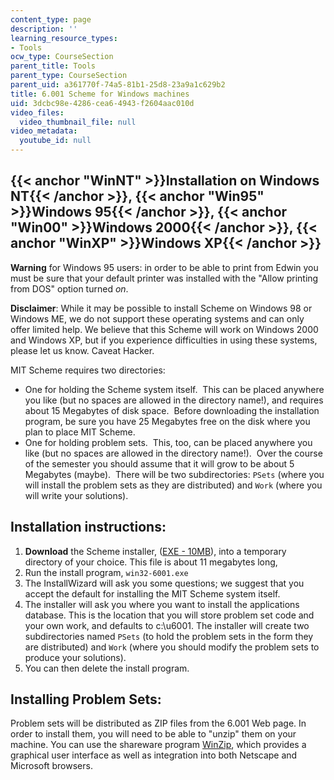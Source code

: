 ```yaml
---
content_type: page
description: ''
learning_resource_types:
- Tools
ocw_type: CourseSection
parent_title: Tools
parent_type: CourseSection
parent_uid: a361770f-74a5-81b1-25d8-23a9a1c629b2
title: 6.001 Scheme for Windows machines
uid: 3dcbc98e-4286-cea6-4943-f2604aac010d
video_files:
  video_thumbnail_file: null
video_metadata:
  youtube_id: null
---
```


{{< anchor "WinNT" >}}Installation on Windows NT{{< /anchor >}}, {{< anchor "Win95" >}}Windows 95{{< /anchor >}}, {{< anchor "Win00" >}}Windows 2000{{< /anchor >}}, {{< anchor "WinXP" >}}Windows XP{{< /anchor >}}
--------------------------------------------------------------------------------------------------------------------------------------------------------------------------------------------------------------------

**Warning** for Windows 95 users: in order to be able to print from Edwin you must be sure that your default printer was installed with the "Allow printing from DOS" option turned _on_.

**Disclaimer**: While it may be possible to install Scheme on Windows 98 or Windows ME, we do not support these operating systems and can only offer limited help. We believe that this Scheme will work on Windows 2000 and Windows XP, but if you experience difficulties in using these systems, please let us know. Caveat Hacker.

MIT Scheme requires two directories:

*   One for holding the Scheme system itself.  This can be placed anywhere you like (but no spaces are allowed in the directory name!), and requires about 15 Megabytes of disk space.  Before downloading the installation program, be sure you have 25 Megabytes free on the disk where you plan to place MIT Scheme.
*   One for holding problem sets.  This, too, can be placed anywhere you like (but no spaces are allowed in the directory name!).  Over the course of the semester you should assume that it will grow to be about 5 Megabytes (maybe).  There will be two subdirectories: `PSets` (where you will install the problem sets as they are distributed) and `Work` (where you will write your solutions).

Installation instructions:
--------------------------

1.  **Download** the Scheme installer, ([EXE - 10MB](/ans7870/6/6.090/iap05/tools/win32-6001.exe)), into a temporary directory of your choice. This file is about 11 megabytes long,
2.  Run the install program, `win32-6001.exe`
3.  The InstallWizard will ask you some questions; we suggest that you accept the default for installing the MIT Scheme system itself.
4.  The installer will ask you where you want to install the applications database. This is the location that you will store problem set code and your own work, and defaults to c:\\u6001. The installer will create two subdirectories named `PSets` (to hold the problem sets in the form they are distributed) and `Work` (where you should modify the problem sets to produce your solutions).
5.  You can then delete the install program.

Installing Problem Sets:
------------------------

Problem sets will be distributed as ZIP files from the 6.001 Web page. In order to install them, you will need to be able to "unzip" them on your machine. You can use the shareware program [WinZip](http://www.winzip.com/), which provides a graphical user interface as well as integration into both Netscape and Microsoft browsers.